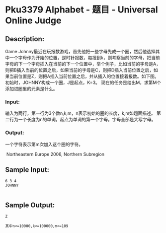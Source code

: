 # Pku3379 Alphabet - 题目 - Universal Online Judge

## Description: 

Game  Johnny最近在玩报数游戏，首先他把一些字母先成一个圈，然后他选择其中一个字母作为开始的位置，逆时针报数，每报到k，则考察当前的字母，把当前字母的下一个字母插入在当前的下一个位置中，举个例子，比如当前的字母是A，则把B插入当前的位置之后，如果当前的字母是C，则把D插入当前位置之后，如果当前位置是Z，则把A插入当前位置之后，并从插入的位置接着报数。如下图。  初始时，JOHNNY构成一个圈，J是起点，K=3。 现在的任务是给出M，求第M个添加进圈里的元素是什么。

### Input: 

输入为两行，第一行为3个数n,k,m，n表示初始的圈的长度，k,m如题面描述。 第二行为一个长度为n的单词，起点为单词的第一个字母。字母全部是大写字母。

### Output: 

一个字符表示第m次加入这个圈的字符。

 Northeastern Europe 2006, Northern Subregion


## Sample Input: 
```
6 3 4
JOHNNY


```

## Sample Output: 
```
Z

其中n<=10000,k<=100000,m<=109

```
